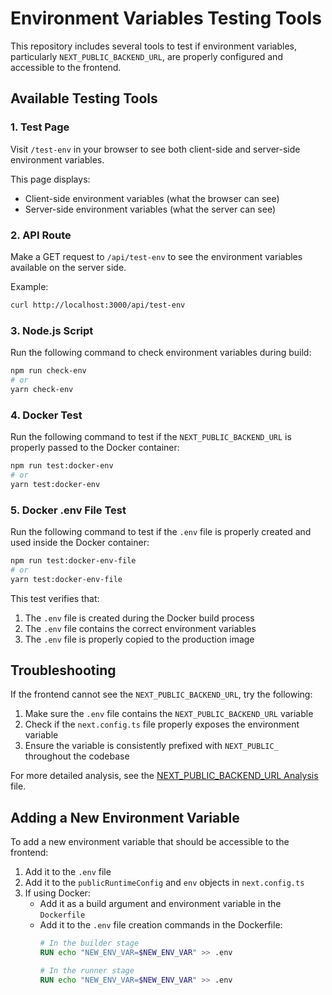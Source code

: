 # Environment Variables Testing Tools

This repository includes several tools to test if environment variables, particularly `NEXT_PUBLIC_BACKEND_URL`, are properly configured and accessible to the frontend.

## Available Testing Tools

### 1. Test Page

Visit `/test-env` in your browser to see both client-side and server-side environment variables.

This page displays:
- Client-side environment variables (what the browser can see)
- Server-side environment variables (what the server can see)

### 2. API Route

Make a GET request to `/api/test-env` to see the environment variables available on the server side.

Example:
```bash
curl http://localhost:3000/api/test-env
```

### 3. Node.js Script

Run the following command to check environment variables during build:

```bash
npm run check-env
# or
yarn check-env
```

### 4. Docker Test

Run the following command to test if the `NEXT_PUBLIC_BACKEND_URL` is properly passed to the Docker container:

```bash
npm run test:docker-env
# or
yarn test:docker-env
```

### 5. Docker .env File Test

Run the following command to test if the `.env` file is properly created and used inside the Docker container:

```bash
npm run test:docker-env-file
# or
yarn test:docker-env-file
```

This test verifies that:
1. The `.env` file is created during the Docker build process
2. The `.env` file contains the correct environment variables
3. The `.env` file is properly copied to the production image

## Troubleshooting

If the frontend cannot see the `NEXT_PUBLIC_BACKEND_URL`, try the following:

1. Make sure the `.env` file contains the `NEXT_PUBLIC_BACKEND_URL` variable
2. Check if the `next.config.ts` file properly exposes the environment variable
3. Ensure the variable is consistently prefixed with `NEXT_PUBLIC_` throughout the codebase

For more detailed analysis, see the [NEXT_PUBLIC_BACKEND_URL Analysis](./BACKEND_URL_ANALYSIS.md) file.

## Adding a New Environment Variable

To add a new environment variable that should be accessible to the frontend:

1. Add it to the `.env` file
2. Add it to the `publicRuntimeConfig` and `env` objects in `next.config.ts`
3. If using Docker:
   - Add it as a build argument and environment variable in the `Dockerfile`
   - Add it to the `.env` file creation commands in the Dockerfile:
     ```dockerfile
     # In the builder stage
     RUN echo "NEW_ENV_VAR=$NEW_ENV_VAR" >> .env

     # In the runner stage
     RUN echo "NEW_ENV_VAR=$NEW_ENV_VAR" >> .env
     ```
